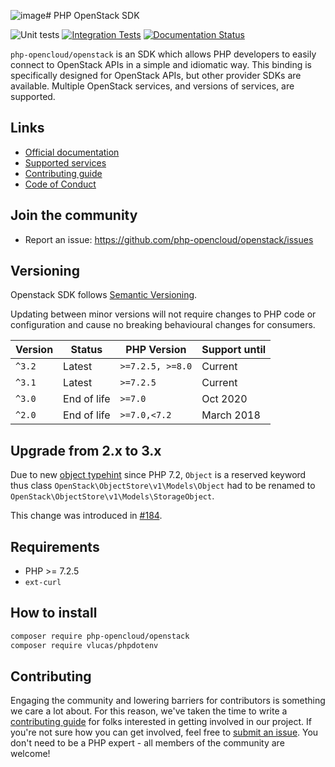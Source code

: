 ![image](https://github.com/user-attachments/assets/92548f9f-f13a-4798-888d-f9d328f50f37)# PHP OpenStack SDK


![Unit tests](https://github.com/php-opencloud/openstack/actions/workflows/unit_tests.yml/badge.svg)
[![Integration Tests](https://github.com/php-opencloud/openstack/actions/workflows/integration_tests.yml/badge.svg)](https://github.com/php-opencloud/openstack/actions/workflows/integration_tests.yml)
[![Documentation Status](https://readthedocs.org/projects/php-openstack-sdk/badge/?version=latest)](https://php-openstack-sdk.readthedocs.io/en/latest/?badge=latest)

`php-opencloud/openstack` is an SDK which allows PHP developers to easily connect to OpenStack APIs in a simple and 
idiomatic way. This binding is specifically designed for OpenStack APIs, but other provider SDKs are available. Multiple 
OpenStack services, and versions of services, are supported.
 
## Links

* [Official documentation](https://php-openstack-sdk.readthedocs.io/en/latest/)
* [Supported services](/COVERAGE.md)
* [Contributing guide](/CONTRIBUTING.md)
* [Code of Conduct](/CODE_OF_CONDUCT.md)

## Join the community
   
- Report an issue: https://github.com/php-opencloud/openstack/issues

## Versioning

Openstack SDK follows [Semantic Versioning](https://semver.org/spec/v2.0.0.html).

Updating between minor versions will not require changes to PHP code or configuration
and cause no breaking behavioural changes for consumers.

| Version   | Status      | PHP Version      | Support until           |
| --------- |-------------| ---------------- | ----------------------- |
| `^3.2`    | Latest      | `>=7.2.5, >=8.0` | Current                 |
| `^3.1`    | Latest      | `>=7.2.5`        | Current                 |
| `^3.0`    | End of life | `>=7.0`          | Oct 2020                |
| `^2.0`    | End of life | `>=7.0,<7.2`     | March 2018              |


## Upgrade from 2.x to 3.x

Due to new [object typehint](https://wiki.php.net/rfc/object-typehint) since PHP 7.2, `Object` is a reserved keyword 
thus class `OpenStack\ObjectStore\v1\Models\Object` had to be renamed to 
`OpenStack\ObjectStore\v1\Models\StorageObject`. 

This change was introduced in [#184](https://github.com/php-opencloud/openstack/pull/184).

## Requirements

* PHP >= 7.2.5
* `ext-curl`

## How to install

```bash
composer require php-opencloud/openstack
composer require vlucas/phpdotenv
```

## Contributing

Engaging the community and lowering barriers for contributors is something we care a lot about. For this reason, we've 
taken the time to write a [contributing guide](CONTRIBUTING.md) for folks interested in getting involved in our project. 
If you're not sure how you can get involved, feel free to 
[submit an issue](https://github.com/php-opencloud/openstack/issues/new). You don't need to be a PHP expert - all members of the 
community are welcome!
